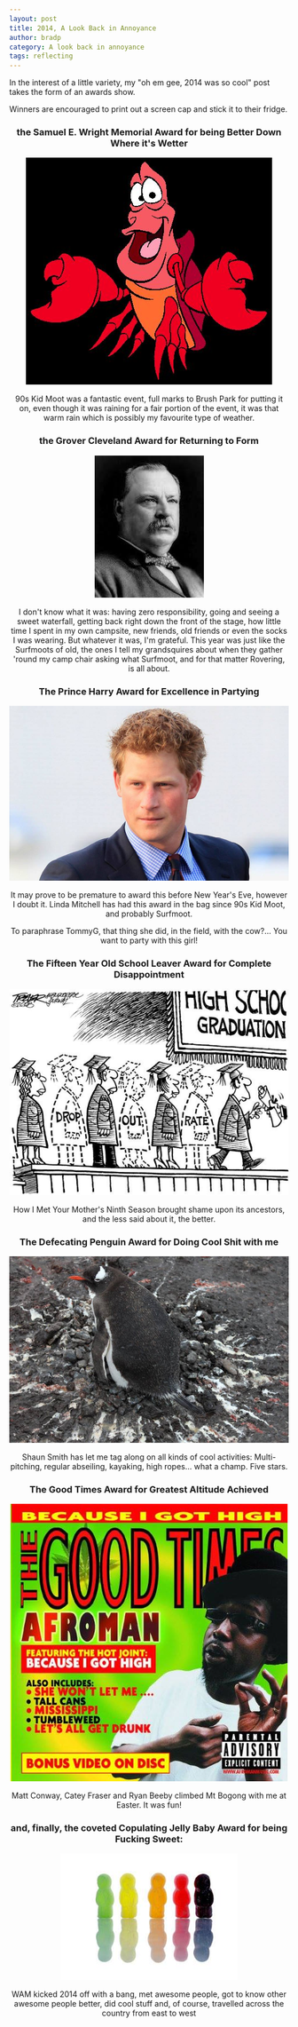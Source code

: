 ```yaml
---
layout: post
title: 2014, A Look Back in Annoyance
author: bradp
category: A look back in annoyance
tags: reflecting
---
```

In the interest of a little variety, my "oh em gee, 2014 was so cool" post takes the form of an awards show.

Winners are encouraged to print out a screen cap and stick it to their fridge.

<!--more-->
<div style="text-align:center; margin-left:auto; margin-right:auto;">
<h3>the Samuel E. Wright Memorial Award for being Better Down Where it's Wetter</h3>
<img src="/blog/assets/2014-12/sebastian.jpg" alt="Sebastian the Crab" />


90s Kid Moot was a fantastic event, full marks to Brush Park for putting it on, even though it was raining for a fair portion of the event, it was that warm rain which is possibly my favourite type of weather.

<h3>the Grover Cleveland Award for Returning to Form</h3>
<img src="/blog/assets/2014-12/glover-cleveland.jpg" alt="the 22nd, and 24th, President of the United States" />


I don't know what it was: having zero responsibility, going and seeing a sweet waterfall, getting back right down the front of the stage, how little time I spent in my own campsite, new friends, old friends or even the socks I was wearing. But whatever it was, I'm grateful.
This year was just like the Surfmoots of old, the ones I tell my grandsquires about when they gather 'round my camp chair asking what Surfmoot, and for that matter Rovering, is all about.

<h3>The Prince Harry Award for Excellence in Partying</h3>
<img class=" aligncenter" src="/blog/assets/2014-12/prince-harry.jpg" alt="HRH The Prince Henry of Wales" />

It may prove to be premature to award this before New Year's Eve, however I doubt it. Linda Mitchell has had this award in the bag since 90s Kid Moot, and probably Surfmoot.

To paraphrase TommyG, that thing she did, in the field, with the cow?... You want to party with this girl!

<h3>The Fifteen Year Old School Leaver Award for Complete Disappointment</h3>
<img class="alignnone aligncenter" src="/blog/assets/2014-12/15-yearold.jpg" alt="" />


How I Met Your Mother's Ninth Season brought shame upon its ancestors, and the less said about it, the better.

<h3>The Defecating Penguin Award for Doing Cool Shit with me</h3>
<img src="/blog/assets/2014-12/defecating-penguin.jpg" alt="" />

Shaun Smith has let me tag along on all kinds of cool activities: Multi-pitching, regular abseiling, kayaking, high ropes... what a champ. Five stars.

<h3>The Good Times Award for Greatest Altitude Achieved</h3>
<img src="/blog/assets/2014-12/good-times.jpg" alt="" /></p>

Matt Conway, Catey Fraser and Ryan Beeby climbed Mt Bogong with me at Easter. It was fun!

<h3>and, finally, the coveted Copulating Jelly Baby Award for being Fucking Sweet:</h3>
<img class="alignnone" src="/blog/assets/2014-12/copulating-jellybaby.jpg" alt="" />

WAM kicked 2014 off with a bang, met awesome people, got to know other awesome people better, did cool stuff and, of course, travelled across the country from east to west

</div>